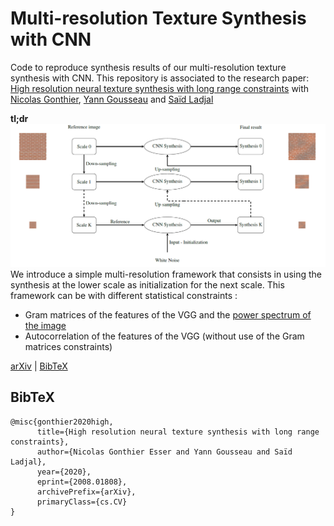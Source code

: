 # Multi-resolution Texture Synthesis with CNN

Code to reproduce synthesis results of our multi-resolution texture synthesis with CNN. This repository is associated to the research paper: [High resolution neural texture synthesis with long range constraints](https://arxiv.org/abs/2008.01808) with [Nicolas Gonthier](https://perso.telecom-paristech.fr/gonthier/), [Yann Gousseau](https://perso.telecom-paristech.fr/gousseau/) and [Saïd Ladjal](https://perso.telecom-paristech.fr/ladjal/)

**tl;dr** 
![teaser](assert/Multi.PNG)
We introduce a simple multi-resolution framework that consists in using the synthesis at the lower scale as initialization for the next scale. This framework can be with different statistical constraints :
- Gram matrices of the features of the VGG and the [power spectrum of the image](https://arxiv.org/abs/1605.01141)
- Autocorrelation of the features of the VGG (without use of the Gram matrices constraints)

[arXiv](https://arxiv.org/abs/2008.01808) | [BibTeX](#bibtex) 

## BibTeX

```
@misc{gonthier2020high,
      title={High resolution neural texture synthesis with long range constraints}, 
      author={Nicolas Gonthier Esser and Yann Gousseau and Saïd Ladjal},
      year={2020},
      eprint={2008.01808},
      archivePrefix={arXiv},
      primaryClass={cs.CV}
}
```
